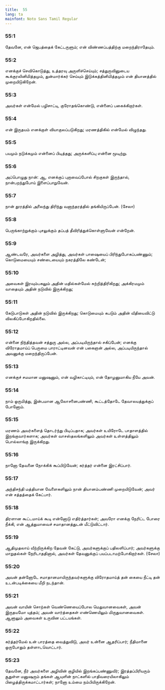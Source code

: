 ```yaml
---
title:  55
lang: ta
mainfont: Noto Sans Tamil Regular
---
```


###  55:1

தேவனே, என் ஜெபத்தைக் கேட்டருளும்; என் விண்ணப்பத்திற்கு மறைந்திராதேயும்.

###  55:2

எனக்குச் செவிகொடுத்து, உத்தரவு அருளிச்செய்யும்; சத்துருவினுடைய கூக்குரலினிமித்தமும், துன்மார்க்கர் செய்யும் இடுக்கத்தினிமித்தமும் என் தியானத்தில் முறையிடுகிறேன்.

###  55:3

அவர்கள் என்மேல் பழிசாட்டி, குரோதங்கொண்டு, என்னைப் பகைக்கிறார்கள்.

###  55:4

என் இருதயம் எனக்குள் வியாகுலப்படுகிறது; மரணத்திகில் என்மேல் விழுந்தது.

###  55:5

பயமும் நடுக்கமும் என்னைப் பிடித்தது; அருக்களிப்பு என்னை மூடிற்று.

###  55:6

அப்பொழுது நான்: ஆ, எனக்குப் புறாவைப்போல் சிறகுகள் இருந்தால், நான்பறந்துபோய் இளைப்பாறுவேன்.

###  55:7

நான் தூரத்தில் அலைந்து திரிந்து வனாந்தரத்தில் தங்கியிருப்பேன். (சேலா)

###  55:8

பெருங்காற்றுக்கும் புசலுக்கும் தப்பத் தீவிரித்துக்கொள்ளுவேன் என்றேன்.

###  55:9

ஆண்டவரே, அவர்களை அழித்து, அவர்கள் பாஷையைப் பிரிந்துபோகப்பண்ணும்; கொடுமையையும் சண்டையையும் நகரத்திலே கண்டேன்;

###  55:10

அவைகள் இரவும்பகலும் அதின் மதில்கள்மேல் சுற்றித்திரிகிறது; அக்கிரமமும் வாதையும் அதின் நடுவில் இருக்கிறது;

###  55:11

கேடுபாடுகள் அதின் நடுவில் இருக்கிறது; கொடுமையும் கபடும் அதின் வீதியைவிட்டு விலகிப்போகிறதில்லை.

###  55:12

என்னை நிந்தித்தவன் சத்துரு அல்ல, அப்படியிருந்தால் சகிப்பேன்; எனக்கு விரோதமாய்ப் பெருமை பாராட்டினவன் என் பகைஞன் அல்ல, அப்படியிருந்தால் அவனுக்கு மறைந்திருப்பேன்.

###  55:13

எனக்குச் சமமான மனுஷனும், என் வழிகாட்டியும், என் தோழனுமாகிய நீயே அவன்.

###  55:14

நாம் ஒருமித்து, இன்பமான ஆலோசனைபண்ணி, கூட்டத்தோடே தேவாலயத்துக்குப் போனோம்.

###  55:15

மரணம் அவர்களைத் தொடர்ந்து பிடிப்பதாக; அவர்கள் உயிரோடே பாதாளத்தில் இறங்குவார்களாக; அவர்கள் வாசஸ்தலங்களிலும் அவர்கள் உள்ளத்திலும் பொல்லாங்கு இருக்கிறது.

###  55:16

நானோ தேவனை நோக்கிக் கூப்பிடுவேன்; கர்த்தர் என்னை இரட்சிப்பார்.

###  55:17

அந்திசந்தி மத்தியான வேளைகளிலும் நான் தியானம்பண்ணி முறையிடுவேன்; அவர் என் சத்தத்தைக் கேட்பார்.

###  55:18

திரளான கூட்டமாய்க் கூடி என்னோடு எதிர்த்தார்கள்; அவரோ எனக்கு நேரிட்ட போரை நீக்கி, என் ஆத்துமாவைச் சமாதானத்துடன் மீட்டுவிட்டார்.

###  55:19

ஆதிமுதலாய் வீற்றிருக்கிற தேவன் கேட்டு, அவர்களுக்குப் பதிலளிப்பார்; அவர்களுக்கு மாறுதல்கள் நேரிடாததினால், அவர்கள் தேவனுக்குப் பயப்படாமற்போகிறார்கள். (சேலா)

###  55:20

அவன் தன்னோடே சமாதானமாயிருந்தவர்களுக்கு விரோதமாய்த் தன் கையை நீட்டி தன் உடன்படிக்கையை மீறி நடந்தான்.

###  55:21

அவன் வாயின் சொற்கள் வெண்ணெயைப்போல மெதுவானவைகள், அவன் இருதயமோ யுத்தம்; அவன் வார்த்தைகள் எண்ணெயிலும் மிருதுவானவைகள். ஆனாலும் அவைகள் உருவின பட்டயங்கள்.

###  55:22

கர்த்தர்மேல் உன் பாரத்தை வைத்துவிடு, அவர் உன்னை ஆதரிப்பார்; நீதிமானை ஒருபோதும் தள்ளாடவொட்டார்.

###  55:23

தேவனே, நீர் அவர்களை அழிவின் குழியில் இறங்கப்பண்ணுவீர்; இரத்தப்பிரியரும் சூதுள்ள மனுஷரும் தங்கள் ஆயுளின் நாட்களில் பாதிவரையிலாகிலும் பிழைத்திருக்கமாட்டார்கள்; நானோ உம்மை நம்பியிருக்கிறேன்.


